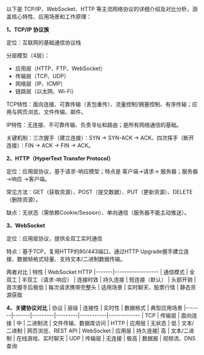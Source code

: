 以下是 TCP/IP、WebSocket、HTTP 等主流网络协议的详细介绍及对比分析，涵盖核心特性、应用场景和工作原理：

**1、TCP/IP 协议族**

定位：互联网的基础通信协议栈

分层模型（4层）：
- 应用层（HTTP、FTP、WebSocket）
- 传输层（TCP、UDP）
- 网络层（IP、ICMP）
- 链路层（以太网、Wi-Fi）

TCP特性：面向连接、可靠传输（丢包重传）、流量控制/拥塞控制、有序传输；应用与网页浏览、文件传输、邮件。

IP特性：无连接、不可靠传输、负责寻址和路由；是所有网络通信的基础。

关键机制：三次握手（建立连接）：SYN → SYN-ACK → ACK、四次挥手（断开连接）：FIN → ACK → FIN → ACK。

**2、HTTP（HyperText Transfer Protocol）**

定位：应用层协议，基于请求-响应模型；特点是 客户端->请求-> 服务器；服务器 ->响应 ->客户端。

常见方法：GET（获取资源）、POST（提交数据）、PUT（更新资源）、DELETE（删除资源）。

缺点：无状态（需依赖Cookie/Session）、单向通信（服务器不能主动推送）。


**3、WebSocket**

定位：应用层协议，提供全双工实时通信

特点：基于TCP，复用HTTP的80/443端口、通过HTTP Upgrade握手建立连接、数据帧格式轻量、支持文本/二进制数据传输。

两者对比
| 特性	| WebSocket	HTTP
|-------|------------------
| 通信模式	| 全双工	| 半双工（请求-响应）
| 连接时效	| 持久连接	| 短连接（默认）
| 头部开销	| 首次握手后极低	| 每次请求携带完整头
| 适用场景	| 实时聊天、股票行情	| 静态资源获取


**4、关键协议对比**
| 协议	| 层级	| 连接性	| 实时性	| 数据格式	| 典型应用场景
|-------|-------|---------|---------|-----------|-------------
| TCP	| 传输层	| 面向连接	| 中	| 二进制流	| 文件传输、数据库访问
| HTTP	| 应用层	| 无状态	| 低	| 文本/二进制	| 网页浏览、REST API
| WebSocket	| 应用层	| 持久连接| 	高	| 文本/二进制	| 在线游戏、实时聊天
| UDP	| 传输层	| 无连接	| 极高	| 数据报	| 视频流、DNS查询



